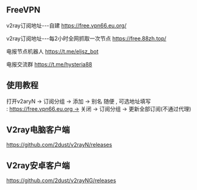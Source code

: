 ## FreeVPN
v2ray订阅地址---自建 https://free.vpn66.eu.org/


v2ray订阅地址---每2小时全网抓取一次节点 https://free.88zh.top/


电报节点机器人 https://t.me/eljsz_bot


电报交流群 https://t.me/hysteria88


## 使用教程
打开v2aryN -> 订阅分组 -> 添加 -> 别名 随便 , 可选地址填写 : https://free.vpn66.eu.org -> 关闭 -> 订阅分组 -> 更新全部订阅(不通过代理)

## V2ray电脑客户端
https://github.com/2dust/v2rayN/releases

## V2ray安卓客户端
https://github.com/2dust/v2rayNG/releases
